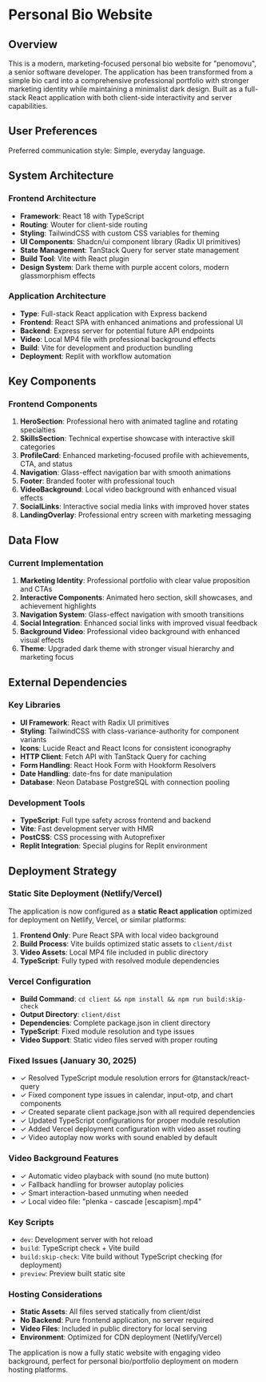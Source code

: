 # Personal Bio Website

## Overview

This is a modern, marketing-focused personal bio website for "penomovu", a senior software developer. The application has been transformed from a simple bio card into a comprehensive professional portfolio with stronger marketing identity while maintaining a minimalist dark design. Built as a full-stack React application with both client-side interactivity and server capabilities.

## User Preferences

Preferred communication style: Simple, everyday language.

## System Architecture

### Frontend Architecture
- **Framework**: React 18 with TypeScript
- **Routing**: Wouter for client-side routing
- **Styling**: TailwindCSS with custom CSS variables for theming
- **UI Components**: Shadcn/ui component library (Radix UI primitives)
- **State Management**: TanStack Query for server state management
- **Build Tool**: Vite with React plugin
- **Design System**: Dark theme with purple accent colors, modern glassmorphism effects

### Application Architecture
- **Type**: Full-stack React application with Express backend
- **Frontend**: React SPA with enhanced animations and professional UI
- **Backend**: Express server for potential future API endpoints
- **Video**: Local MP4 file with professional background effects
- **Build**: Vite for development and production bundling
- **Deployment**: Replit with workflow automation

## Key Components

### Frontend Components
1. **HeroSection**: Professional hero with animated tagline and rotating specialties
2. **SkillsSection**: Technical expertise showcase with interactive skill categories
3. **ProfileCard**: Enhanced marketing-focused profile with achievements, CTA, and status
4. **Navigation**: Glass-effect navigation bar with smooth animations
5. **Footer**: Branded footer with professional touch
6. **VideoBackground**: Local video background with enhanced visual effects
7. **SocialLinks**: Interactive social media links with improved hover states
8. **LandingOverlay**: Professional entry screen with marketing messaging

## Data Flow

### Current Implementation
1. **Marketing Identity**: Professional portfolio with clear value proposition and CTAs
2. **Interactive Components**: Animated hero section, skill showcases, and achievement highlights
3. **Navigation System**: Glass-effect navigation with smooth transitions
4. **Social Integration**: Enhanced social links with improved visual feedback
5. **Background Video**: Professional video background with enhanced visual effects
6. **Theme**: Upgraded dark theme with stronger visual hierarchy and marketing focus

## External Dependencies

### Key Libraries
- **UI Framework**: React with Radix UI primitives
- **Styling**: TailwindCSS with class-variance-authority for component variants
- **Icons**: Lucide React and React Icons for consistent iconography
- **HTTP Client**: Fetch API with TanStack Query for caching
- **Form Handling**: React Hook Form with Hookform Resolvers
- **Date Handling**: date-fns for date manipulation
- **Database**: Neon Database PostgreSQL with connection pooling

### Development Tools
- **TypeScript**: Full type safety across frontend and backend
- **Vite**: Fast development server with HMR
- **PostCSS**: CSS processing with Autoprefixer
- **Replit Integration**: Special plugins for Replit environment

## Deployment Strategy

### Static Site Deployment (Netlify/Vercel)
The application is now configured as a **static React application** optimized for deployment on Netlify, Vercel, or similar platforms:

1. **Frontend Only**: Pure React SPA with local video background
2. **Build Process**: Vite builds optimized static assets to `client/dist`
3. **Video Assets**: Local MP4 file included in public directory
4. **TypeScript**: Fully typed with resolved module dependencies

### Vercel Configuration
- **Build Command**: `cd client && npm install && npm run build:skip-check`
- **Output Directory**: `client/dist`
- **Dependencies**: Complete package.json in client directory
- **TypeScript**: Fixed module resolution and type issues
- **Video Support**: Static video files served with proper routing

### Fixed Issues (January 30, 2025)
- ✓ Resolved TypeScript module resolution errors for @tanstack/react-query
- ✓ Fixed component type issues in calendar, input-otp, and chart components
- ✓ Created separate client package.json with all required dependencies
- ✓ Updated TypeScript configurations for proper module resolution
- ✓ Added Vercel deployment configuration with video asset routing
- ✓ Video autoplay now works with sound enabled by default

### Video Background Features
- ✓ Automatic video playback with sound (no mute button)
- ✓ Fallback handling for browser autoplay policies
- ✓ Smart interaction-based unmuting when needed
- ✓ Local video file: "plenka - cascade [escapism].mp4"

### Key Scripts
- `dev`: Development server with hot reload
- `build`: TypeScript check + Vite build
- `build:skip-check`: Vite build without TypeScript checking (for deployment)
- `preview`: Preview built static site

### Hosting Considerations
- **Static Assets**: All files served statically from client/dist
- **No Backend**: Pure frontend application, no server required
- **Video Files**: Included in public directory for local serving
- **Environment**: Optimized for CDN deployment (Netlify/Vercel)

The application is now a fully static website with engaging video background, perfect for personal bio/portfolio deployment on modern hosting platforms.